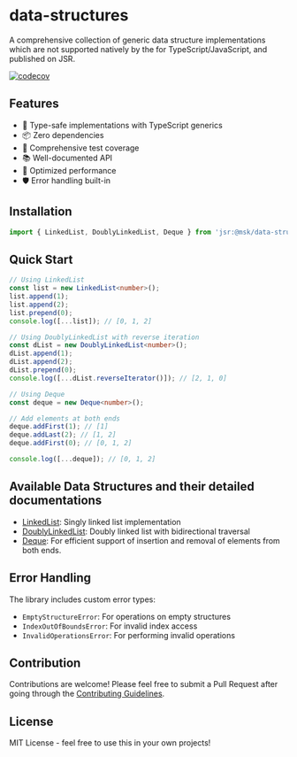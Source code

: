 # data-structures

A comprehensive collection of generic data structure implementations which are not supported natively by the for TypeScript/JavaScript, and published on JSR.

[![codecov](https://codecov.io/gh/mandy8055/data-structures/branch/main/graph/badge.svg)](https://codecov.io/gh/mandy8055/data-structures)

## Features

- 🎯 Type-safe implementations with TypeScript generics
- 📦 Zero dependencies
- 🧪 Comprehensive test coverage
- 📚 Well-documented API
- 🚀 Optimized performance
- 🛡️ Error handling built-in

## Installation

```typescript
import { LinkedList, DoublyLinkedList, Deque } from 'jsr:@msk/data-structures';
```

## Quick Start

```typescript
// Using LinkedList
const list = new LinkedList<number>();
list.append(1);
list.append(2);
list.prepend(0);
console.log([...list]); // [0, 1, 2]

// Using DoublyLinkedList with reverse iteration
const dList = new DoublyLinkedList<number>();
dList.append(1);
dList.append(2);
dList.prepend(0);
console.log([...dList.reverseIterator()]); // [2, 1, 0]

// Using Deque
const deque = new Deque<number>();

// Add elements at both ends
deque.addFirst(1); // [1]
deque.addLast(2); // [1, 2]
deque.addFirst(0); // [0, 1, 2]

console.log([...deque]); // [0, 1, 2]
```

## Available Data Structures and their detailed documentations

- [LinkedList](./docs/linked-list.md): Singly linked list implementation
- [DoublyLinkedList](./docs/doubly-linked-list.md): Doubly linked list with bidirectional traversal
- [Deque](./docs/deque.md): For efficient support of insertion and removal of elements from both ends.

## Error Handling

The library includes custom error types:

- `EmptyStructureError`: For operations on empty structures
- `IndexOutOfBoundsError`: For invalid index access
- `InvalidOperationsError`: For performing invalid operations

## Contribution

Contributions are welcome! Please feel free to submit a Pull Request after going through the [Contributing Guidelines](./docs/CONTRIBUTING.md).

## License

MIT License - feel free to use this in your own projects!
